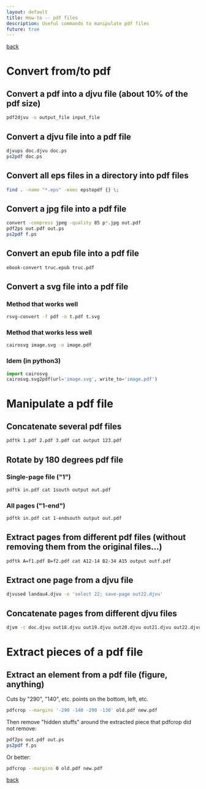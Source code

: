```yaml
---
layout: default
title: How-to -- pdf files
description: Useful commands to manipulate pdf files
future: true
---
```


[back](./)

# Convert from/to pdf

## Convert a pdf into a djvu file (about 10% of the pdf size)

```bash
pdf2djvu -o output_file input_file
```

## Convert a djvu file into a pdf file

```bash
djvups doc.djvu doc.ps
ps2pdf doc.ps
```

## Convert all eps files in a directory into pdf files

```bash
find . -name "*.eps" -exec epstopdf {} \;
```

## Convert a jpg file into a pdf file

```bash
convert -compress jpeg -quality 85 p*.jpg out.pdf
pdf2ps out.pdf out.ps
ps2pdf f.ps
```

## Convert an epub file into a pdf file

```bash
ebook-convert truc.epub truc.pdf
```

## Convert a svg file into a pdf file

### Method that works well

```bash
rsvg-convert -f pdf -o t.pdf t.svg
```

### Method that works less well

```bash
cairosvg image.svg -o image.pdf
```

### Idem (in python3)

```python
import cairosvg
cairosvg.svg2pdf(url='image.svg', write_to='image.pdf')
```


# Manipulate a pdf file


## Concatenate several pdf files

```bash
pdftk 1.pdf 2.pdf 3.pdf cat output 123.pdf
```

## Rotate by 180 degrees pdf file

### Single-page file ("1")

```bash
pdftk in.pdf cat 1south output out.pdf 
```

### All pages ("1-end")

```bash
pdftk in.pdf cat 1-endsouth output out.pdf
```

## Extract pages from different pdf files (without removing them from the original files...)

```bash
pdftk A=f1.pdf B=f2.pdf cat A12-14 B2-34 A15 output outf.pdf
```

## Extract one page from a djvu file

```bash
djvused landau4.djvu -e 'select 22; save-page out22.djvu'
```

## Concatenate pages from different djvu files

```bash
djvm -c doc.djvu out18.djvu out19.djvu out20.djvu out21.djvu out22.djvu out23.djvu
```

# Extract pieces of a pdf file

## Extract an element from a pdf file (figure, anything)

Cuts by "290", "140", etc. points on the bottom, left, etc.

```bash
pdfcrop --margins '-290 -140 -290 -130' old.pdf new.pdf
```
Then remove "hidden stuffs" around the extracted piece that pdfcrop did not remove:

```bash
pdf2ps out.pdf out.ps
ps2pdf f.ps
```

Or better:

```bash
pdfcrop --margins 0 old.pdf new.pdf
```




[back](./)
